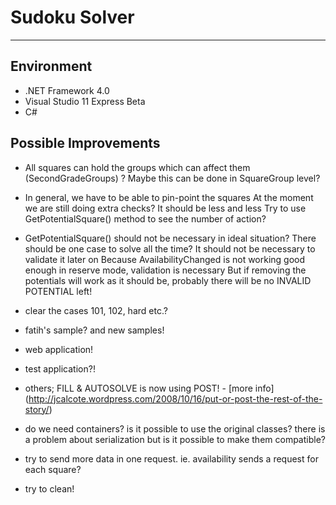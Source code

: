# Sudoku Solver

---
                
## Environment ##
- .NET Framework 4.0
- Visual Studio 11 Express Beta
- C#

## Possible Improvements ##
- All squares can hold the groups which can affect them (SecondGradeGroups) ?
Maybe this can be done in SquareGroup level?

- In general, we have to be able to pin-point the squares
At the moment we are still doing extra checks? It should be less and less
Try to use GetPotentialSquare() method to see the number of action?

- GetPotentialSquare() should not be necessary in ideal situation?
There should be one case to solve all the time?
It should not be necessary to validate it later on
Because AvailabilityChanged is not working good enough in reserve mode, validation is necessary
But if removing the potentials will work as it should be, probably there will be no INVALID POTENTIAL left!

- clear the cases
101, 102, hard etc.?

- fatih's sample? and new samples!

- web application!

- test application?!

- others;
FILL & AUTOSOLVE is now using POST! - [more info] (http://jcalcote.wordpress.com/2008/10/16/put-or-post-the-rest-of-the-story/)

- do we need containers? is it possible to use the original classes?
there is a problem about serialization but is it possible to make them compatible?

- try to send more data in one request. ie. availability sends a request for each square?

- try to clean!
